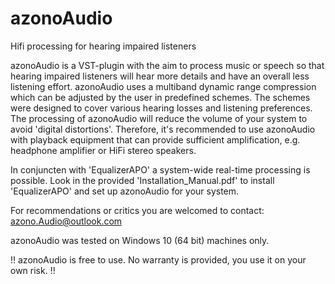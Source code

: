 # azonoAudio
Hifi processing for hearing impaired listeners


azonoAudio is a VST-plugin with the aim to process music or speech so that hearing impaired listeners will hear more details and have an overall less listening effort. azonoAudio uses a multiband dynamic range compression which can be adjusted by the user in predefined schemes. The schemes were designed to cover various hearing losses and listening preferences. 
The processing of azonoAudio will reduce the volume of your system to avoid 'digital distortions'.  Therefore, it's recommended to use azonoAudio with playback equipment that can provide sufficient amplification, e.g. headphone amplifier or HiFi stereo speakers.

In conjuncten with 'EqualizerAPO' a system-wide real-time processing is possible. 
Look in the provided 'Installation_Manual.pdf' to install 'EqualizerAPO' and set up azonoAudio for your system.

For recommendations or critics you are welcomed to contact: azono.Audio@outlook.com

azonoAudio was tested on Windows 10 (64 bit) machines only.

!! azonoAudio is free to use. No warranty is provided, you use it on your own risk. !!
